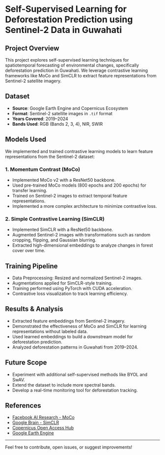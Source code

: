 # Self-Supervised Learning for Deforestation Prediction using Sentinel-2 Data in Guwahati

## Project Overview
This project explores self-supervised learning techniques for spatiotemporal forecasting of environmental changes, specifically deforestation prediction in Guwahati. We leverage contrastive learning frameworks like MoCo and SimCLR to extract feature representations from Sentinel-2 satellite imagery.

## Dataset
- **Source**: Google Earth Engine and Copernicus Ecosystem
- **Format**: Sentinel-2 satellite images in `.tif` format
- **Years Covered**: 2019–2024
- **Bands Used**: RGB (Bands 2, 3, 4), NIR, SWIR

## Models Used
We implemented and trained contrastive learning models to learn feature representations from the Sentinel-2 dataset:

### 1. **Momentum Contrast (MoCo)**
- Implemented MoCo v2 with a ResNet50 backbone.
- Used pre-trained MoCo models (800 epochs and 200 epochs) for transfer learning.
- Trained on Sentinel-2 images to extract temporal feature representations.
- Implemented a more complex architecture to minimize contrastive loss.

### 2. **Simple Contrastive Learning (SimCLR)**
- Implemented SimCLR with a ResNet50 backbone.
- Augmented Sentinel-2 images with transformations such as random cropping, flipping, and Gaussian blurring.
- Extracted high-dimensional embeddings to analyze changes in forest cover over time.

## Training Pipeline
- Data Preprocessing: Resized and normalized Sentinel-2 images.
- Augmentations applied for SimCLR-style training.
- Training performed using PyTorch with CUDA acceleration.
- Contrastive loss visualization to track learning efficiency.

## Results & Analysis
- Extracted feature embeddings from Sentinel-2 imagery.
- Demonstrated the effectiveness of MoCo and SimCLR for learning representations without labeled data.
- Used learned embeddings to build a downstream model for deforestation prediction.
- Analyzed deforestation patterns in Guwahati from 2019–2024.

## Future Scope
- Experiment with additional self-supervised methods like BYOL and SwAV.
- Extend the dataset to include more spectral bands.
- Develop a real-time monitoring tool for deforestation tracking.

## References
- [Facebook AI Research - MoCo](https://arxiv.org/abs/1911.05722)
- [Google Brain - SimCLR](https://arxiv.org/abs/2002.05709)
- [Copernicus Open Access Hub](https://scihub.copernicus.eu/)
- [Google Earth Engine](https://earthengine.google.com/)

---
Feel free to contribute, open issues, or suggest improvements!
